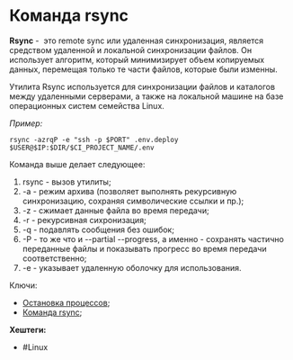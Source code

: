 
# Команда rsync

**Rsync** -  это remote sync или удаленная синхронизация, является средством удаленной и локальной синхронизации файлов. Он использует алгоритм, который минимизирует объем копируемых данных, перемещая только те части файлов, которые были изменны.

Утилита Rsync используется для синхронизации файлов и каталогов между удаленными серверами, а также на локальной машине на базе операционных систем семейства Linux.

*Пример:*
```shell
rsync -azrqP -e "ssh -p $PORT" .env.deploy $USER@$IP:$DIR/$CI_PROJECT_NAME/.env
```

Команда выше делает следующее:
1) rsync - вызов утилиты;
2) -a - режим архива (позволяет выполнять рекурсивную синхронизацию, сохраняя символические ссылки и пр.);
3) -z - сжимает данные файла во время передачи;
4) -r - рекурсивная сихронизация;
5) -q - подавлять сообщения без ошибок;
6) -P - то же что и --partial --progress, а именно - сохранять частично переданные файлы и показывать прогресс во время передачи соответственно;
7) -e - указывает удаленную оболочку для использования.

Ключи:
- [Остановка процессов](Killing-processes);
- [Команда rsync](rsync);

**Хештеги:**
- #Linux